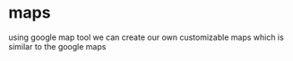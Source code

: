 # maps
using google map tool we can create our own customizable maps which is similar to the google maps

